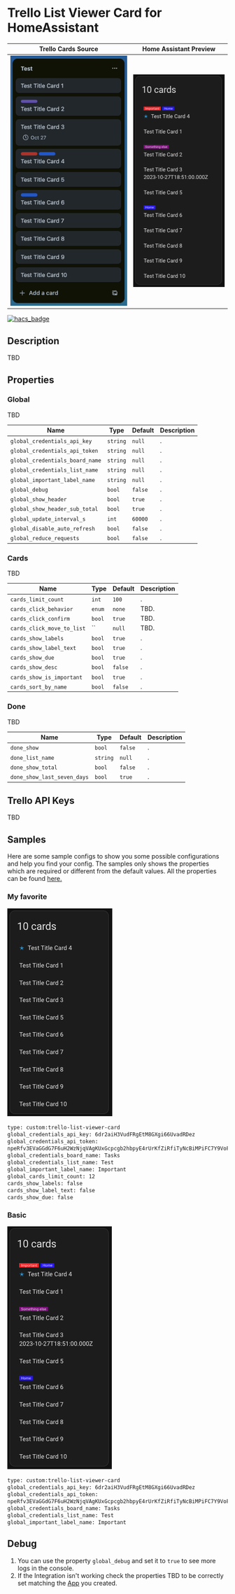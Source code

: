 
# Trello List Viewer Card for HomeAssistant

| Trello Cards Source | Home Assistant Preview |
|--|--|
| ![Trello Cards](https://raw.githubusercontent.com/stefmde/HomeAssistant-TrelloListViewerCard/main/img/test-cards-in-trello.png) | ![Home Assistant Preview](https://raw.githubusercontent.com/stefmde/HomeAssistant-TrelloListViewerCard/main/img/basic_config.png) |

[![hacs_badge](https://img.shields.io/badge/HACS-Default-41BDF5.svg?style=for-the-badge)](https://github.com/hacs/integration)


## Description
TBD
  

## Properties

### Global
TBD

| Name | Type | Default | Description |
|--|--|--|--|
| `global_credentials_api_key` | `string` | `null` | . |
| `global_credentials_api_token` | `string` | `null` | . |
| `global_credentials_board_name` | `string` | `null` | . |
| `global_credentials_list_name` | `string` | `null` | . |
| `global_important_label_name` | `string` | `null` | . |
| `global_debug` | `bool` | `false` | . |
| `global_show_header` | `bool` | `true` | . |
| `global_show_header_sub_total` | `bool` | `true` | . |
| `global_update_interval_s` | `int` | `60000` | . |
| `global_disable_auto_refresh` | `bool` | `false` | . |
| `global_reduce_requests` | `bool` | `false` | . |


### Cards
TBD

| Name | Type | Default | Description |
|--|--|--|--|
| `cards_limit_count` | `int` | `100` | . |
| `cards_click_behavior` | `enum` | `none` | TBD. |
| `cards_click_confirm` | `bool` | `true` | TBD. |
| `cards_click_move_to_list` | `` | `null` | TBD. |
| `cards_show_labels` | `bool` | `true` | . |
| `cards_show_label_text` | `bool` | `true` | . |
| `cards_show_due` | `bool` | `true` | . |
| `cards_show_desc` | `bool` | `false` | . |
| `cards_show_is_important` | `bool` | `true` | . |
| `cards_sort_by_name` | `bool` | `false` | . |


### Done
TBD

| Name | Type | Default | Description |
|--|--|--|--|
| `done_show` | `bool` | `false` | . |
| `done_list_name` | `string` | `null` | . |
| `done_show_total` | `bool` | `false` | . |
| `done_show_last_seven_days` | `bool` | `true` | . |


## Trello API Keys
TBD


## Samples
Here are some sample configs to show you some possible configurations and help you find your config. The samples only shows the properties which are required or different from the default values. All the properties can be found [here.](https://github.com/stefmde/HomeAssistant-TrelloListViewerCard/tree/main#properties)


### My favorite
![Home Assistant Preview](https://raw.githubusercontent.com/stefmde/HomeAssistant-TrelloListViewerCard/main/img/favorite_config.png)

    type: custom:trello-list-viewer-card
    global_credentials_api_key: 6dr2aiH3VudFRgEtM8GXgi66UvadRDez
    global_credentials_api_token: npeRfv3EVaGGdG7F6uH2WzNjqVAgKUxGcpcgb2hbpyE4rUrKfZiRfiTyNcBiMPiFC7Y9VoFXB869
    global_credentials_board_name: Tasks
    global_credentials_list_name: Test
    global_important_label_name: Important
    global_cards_limit_count: 12
    cards_show_labels: false
    cards_show_label_text: false
    cards_show_due: false


### Basic
![Home Assistant Preview](https://raw.githubusercontent.com/stefmde/HomeAssistant-TrelloListViewerCard/main/img/basic_config.png)

    type: custom:trello-list-viewer-card
    global_credentials_api_key: 6dr2aiH3VudFRgEtM8GXgi66UvadRDez
    global_credentials_api_token: npeRfv3EVaGGdG7F6uH2WzNjqVAgKUxGcpcgb2hbpyE4rUrKfZiRfiTyNcBiMPiFC7Y9VoFXB869
    global_credentials_board_name: Tasks
    global_credentials_list_name: Test
    global_important_label_name: Important

## Debug
1. You can use the property `global_debug` and set it to `true` to see more logs in the console.
2. If the Integration isn't working check the properties TBD  to be correctly set matching the [App](https://github.com/stefmde/HomeAssistant-TrelloListViewerCard/tree/main#trello-api-keys) you created.
